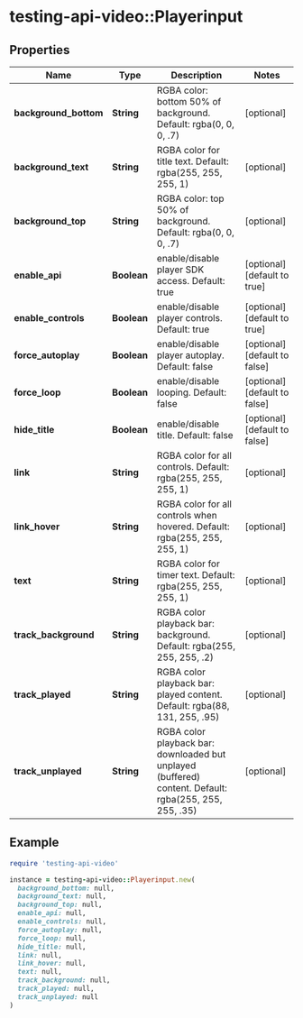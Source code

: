# testing-api-video::Playerinput

## Properties

| Name | Type | Description | Notes |
| ---- | ---- | ----------- | ----- |
| **background_bottom** | **String** | RGBA color: bottom 50% of background. Default: rgba(0, 0, 0, .7) | [optional] |
| **background_text** | **String** | RGBA color for title text. Default: rgba(255, 255, 255, 1) | [optional] |
| **background_top** | **String** | RGBA color: top 50% of background. Default: rgba(0, 0, 0, .7) | [optional] |
| **enable_api** | **Boolean** | enable/disable player SDK access. Default: true | [optional][default to true] |
| **enable_controls** | **Boolean** | enable/disable player controls. Default: true | [optional][default to true] |
| **force_autoplay** | **Boolean** | enable/disable player autoplay. Default: false | [optional][default to false] |
| **force_loop** | **Boolean** | enable/disable looping. Default: false | [optional][default to false] |
| **hide_title** | **Boolean** | enable/disable title. Default: false | [optional][default to false] |
| **link** | **String** | RGBA color for all controls. Default: rgba(255, 255, 255, 1) | [optional] |
| **link_hover** | **String** | RGBA color for all controls when hovered. Default: rgba(255, 255, 255, 1) | [optional] |
| **text** | **String** | RGBA color for timer text. Default: rgba(255, 255, 255, 1) | [optional] |
| **track_background** | **String** | RGBA color playback bar: background. Default: rgba(255, 255, 255, .2) | [optional] |
| **track_played** | **String** | RGBA color playback bar: played content. Default: rgba(88, 131, 255, .95) | [optional] |
| **track_unplayed** | **String** | RGBA color playback bar: downloaded but unplayed (buffered) content. Default: rgba(255, 255, 255, .35) | [optional] |

## Example

```ruby
require 'testing-api-video'

instance = testing-api-video::Playerinput.new(
  background_bottom: null,
  background_text: null,
  background_top: null,
  enable_api: null,
  enable_controls: null,
  force_autoplay: null,
  force_loop: null,
  hide_title: null,
  link: null,
  link_hover: null,
  text: null,
  track_background: null,
  track_played: null,
  track_unplayed: null
)
```

